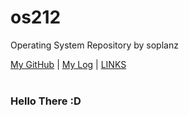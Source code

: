 # os212
Operating System Repository by soplanz

[My GitHub](https://github.com/Soplanz) | [My Log](https://github.com/Soplanz/os212/blob/master/TXT/mylog.txt) | [LINKS](https://github.com/Soplanz/os212/blob/master/links.md) 
<br>
<br>
### Hello There :D
